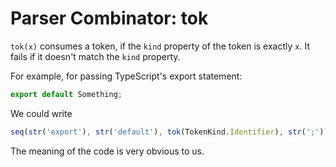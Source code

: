 # Parser Combinator: tok

`tok(x)` consumes a token, if the `kind` property of the token is exactly `x`. It fails if it doesn't match the `kind` property.

For example, for passing TypeScript's export statement:

```typescript
export default Something;
```

We could write

```typescript
seq(str('export'), str('default'), tok(TokenKind.Identifier), str(';'))
```

The meaning of the code is very obvious to us.
